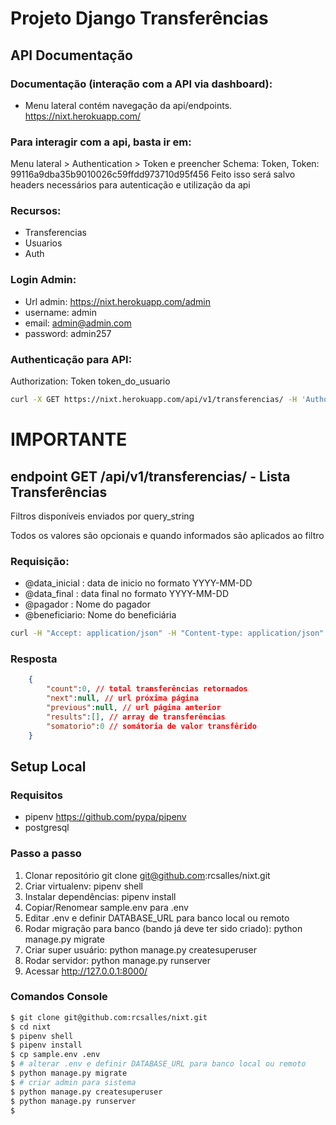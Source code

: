 # Projeto Django Transferências

## API Documentação

### Documentação (interação com a API via dashboard):
-   Menu lateral contém navegação da api/endpoints.
https://nixt.herokuapp.com/


### Para interagir com a api, basta ir em: 
Menu lateral > Authentication > Token e preencher Schema: Token, Token: 99116a9dba35b9010026c59ffdd973710d95f456
Feito isso será salvo headers necessários para autenticação e utilização da api


### Recursos:
-   Transferencias
-   Usuarios
-   Auth


### Login Admin: 
-   Url admin: https://nixt.herokuapp.com/admin 
-   username: admin
-   email: admin@admin.com
-   password: admin257



### Authenticação para API:
Authorization: Token token_do_usuario

```bash 
curl -X GET https://nixt.herokuapp.com/api/v1/transferencias/ -H 'Authorization: Token 99116a9dba35b9010026c59ffdd973710d95f456'
```


# IMPORTANTE
## endpoint GET /api/v1/transferencias/  - Lista Transferências

Filtros disponíveis enviados por query_string

Todos os valores são opcionais e quando informados são aplicados ao filtro

### Requisição:

-   @data_inicial : data de inicio no formato YYYY-MM-DD
-   @data_final : data final no formato YYYY-MM-DD
-   @pagador : Nome do pagador
-   @beneficiario: Nome do beneficiária
```bash 
curl -H "Accept: application/json" -H "Content-type: application/json" -X  GET https://nixt.herokuapp.com/api/v1/transferencias/?data_inicio=2019-02-20&data_final=2019-02-25&pagador=Rafael%20Salles&beneficiario=Rafael -H 'Authorization: Token 99116a9dba35b9010026c59ffdd973710d95f456'
```


### Resposta
```json
    {
        "count":0, // total transferências retornados
        "next":null, // url próxima página
        "previous":null, // url página anterior
        "results":[], // array de transferências
        "somatorio":0 // somátoria de valor transfêrido
    }
```




## Setup Local

### Requisitos
-   pipenv https://github.com/pypa/pipenv
-   postgresql

### Passo a passo
1) Clonar repositório git clone git@github.com:rcsalles/nixt.git
2) Criar virtualenv:  pipenv shell
3) Instalar dependências: pipenv install
4) Copiar/Renomear sample.env para .env
5) Editar .env e definir DATABASE_URL para banco local ou remoto
6) Rodar migração para banco (bando já deve ter sido criado):  python manage.py migrate
7) Criar super usuário: python manage.py createsuperuser
8) Rodar servidor: python manage.py runserver 
9) Acessar http://127.0.0.1:8000/

### Comandos Console
```bash
$ git clone git@github.com:rcsalles/nixt.git
$ cd nixt
$ pipenv shell
$ pipenv install
$ cp sample.env .env
$ # alterar .env e definir DATABASE_URL para banco local ou remoto
$ python manage.py migrate
$ # criar admin para sistema
$ python manage.py createsuperuser
$ python manage.py runserver
$
```

